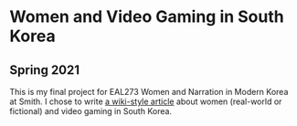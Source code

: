 # Women and Video Gaming in South Korea
## Spring 2021

This is my final project for EAL273 Women and Narration in Modern Korea at Smith. I chose to write [a wiki-style article](https://yanwanz.github.io/EAL273/) about women (real-world or fictional) and video gaming in South Korea.
